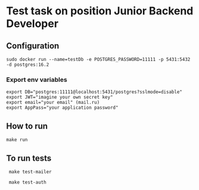 # Test task on position Junior Backend Developer

<h2>Configuration</h2>

```
sudo docker run --name=testDb -e POSTGRES_PASSWORD=11111 -p 5431:5432 -d postgres:16.2
```

<h3>Export env variables</h3>

```
export DB="postgres:11111@localhost:5431/postgres?sslmode=disable" 
export JWT="imagine your own secret key" 
export email="your email" (mail.ru) 
export AppPass="your application password" 
```

<h2>How to run</h2>

``` make run ```

<h2>To run tests</h2>

``` make test-mailer```

``` make test-auth```

